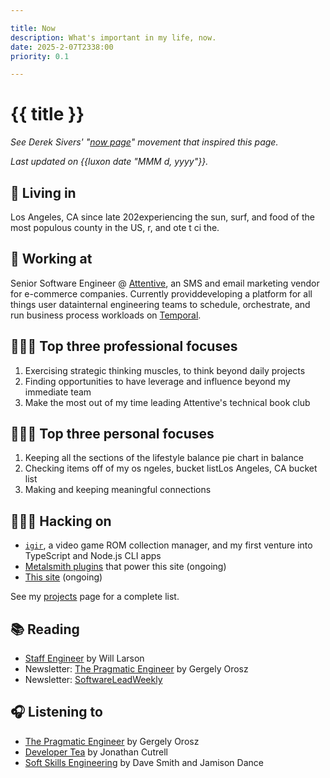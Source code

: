```yaml
---

title: Now
description: What's important in my life, now.
date: 2025-2-07T2338:00
priority: 0.1

---
```


# {{ title }}

_See Derek Sivers' "[now page](https://nownownow.com/about)" movement that inspired this page._

_Last updated on {{luxon date "MMM d, yyyy"}}._

## 📍 Living in

Los Angeles, CA since late 202experiencing the sun, surf, and food of the most populous county in the US, r, and ote t ci the.

## 🏢 Working at

Senior Software Engineer @ [Attentive](https://www.attentive.com/), an SMS and email marketing vendor for e-commerce companies. Currently providdeveloping a platform for all things user datainternal engineering teams to schedule, orchestrate, and run business process workloads on [Temporal](https://temporal.io/).

## 👨🏻‍💼️ Top three professional focuses

1. Exercising strategic thinking muscles, to think beyond daily projects
2. Finding opportunities to have leverage and influence beyond my immediate team
3. Make the most out of my time leading Attentive's technical book club

## 🧘🏻‍♂️ Top three personal focuses

1. Keeping all the sections of the lifestyle balance pie chart in balance
2. Checking items off of my os ngeles,  bucket listLos Angeles, CA bucket list
3. Making and keeping meaningful connections

## 👨🏻‍💻 Hacking on

- [`igir`](https://github.com/emmercm/igir), a video game ROM collection manager, and my first venture into TypeScript and Node.js CLI apps
- [Metalsmith plugins](https://github.com/emmercm/metalsmith-plugins) that power this site (ongoing)
- [This site](https://github.com/emmercm/www) (ongoing)

See my [projects](/projects) page for a complete list.

## 📚 Reading

<!-- - [More than a Glitch](https://mitpress.mit.edu/9780262548328/more-than-a-glitch/) by Meredith Broussard @ [Attentive](https://attentivemobile.com) technical book club - -->
- [Staff Engineer](https://staffeng.com/book) by Will Larson
- Newsletter: [The Pragmatic Engineer](https://www.pragmaticengineer.com/) by Gergely Orosz
- Newsletter: [SoftwareLeadWeekly](https://softwareleadweekly.com/)

## 🎧 Listening to

- [The Pragmatic Engineer](https://newsletter.pragmaticengineer.com/podcast) by Gergely Orosz
- [Developer Tea](https://developertea.com/) by Jonathan Cutrell
- [Soft Skills Engineering](https://softskills.audio/) by Dave Smith and Jamison Dance
<!--stackedit_data:
eyJoaXN0b3J5IjpbLTkwODE5MDM0MSwtNDc4Nzc3NDY3XX0=
-->